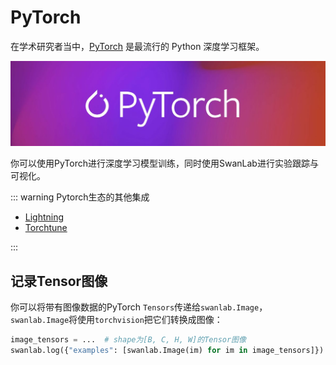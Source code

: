 # PyTorch

在学术研究者当中，[PyTorch](https://pytorch.org/) 是最流行的 Python 深度学习框架。  

![PyTorch](/assets/ig-pytorch.png)

你可以使用PyTorch进行深度学习模型训练，同时使用SwanLab进行实验跟踪与可视化。

::: warning Pytorch生态的其他集成

- [Lightning](/zh/guide_cloud/integration/integration-pytorch-lightning.md)
- [Torchtune](/zh/guide_cloud/integration/integration-pytorch-torchtune.md)

:::


## 记录Tensor图像

你可以将带有图像数据的PyTorch `Tensors`传递给`swanlab.Image`，`swanlab.Image`将使用`torchvision`把它们转换成图像：

```python
image_tensors = ...  # shape为[B, C, H, W]的Tensor图像
swanlab.log({"examples": [swanlab.Image(im) for im in image_tensors]})
```